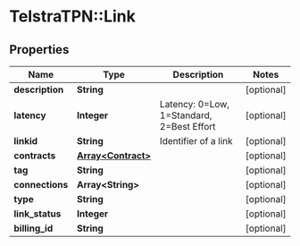 # TelstraTPN::Link

## Properties
Name | Type | Description | Notes
------------ | ------------- | ------------- | -------------
**description** | **String** |  | [optional] 
**latency** | **Integer** | Latency: 0&#x3D;Low, 1&#x3D;Standard, 2&#x3D;Best Effort | [optional] 
**linkid** | **String** | Identifier of a link | [optional] 
**contracts** | [**Array&lt;Contract&gt;**](Contract.md) |  | [optional] 
**tag** | **String** |  | [optional] 
**connections** | **Array&lt;String&gt;** |  | [optional] 
**type** | **String** |  | [optional] 
**link_status** | **Integer** |  | [optional] 
**billing_id** | **String** |  | [optional] 


